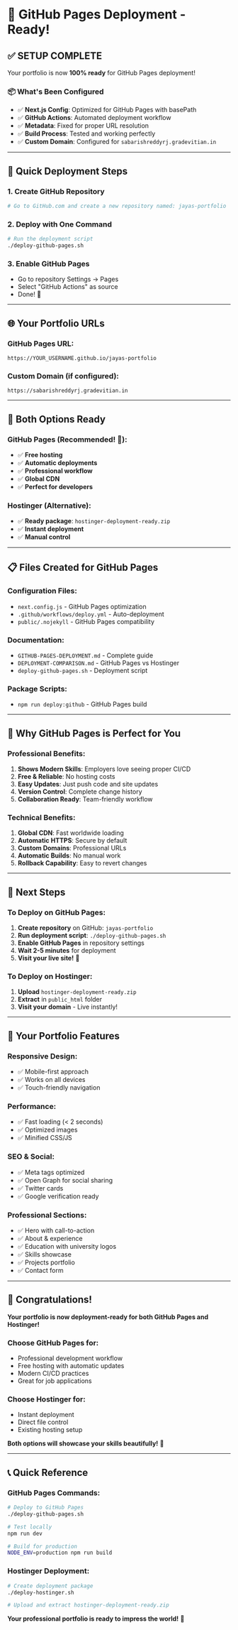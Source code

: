 # 🎉 GitHub Pages Deployment - Ready!

## ✅ **SETUP COMPLETE**
Your portfolio is now **100% ready** for GitHub Pages deployment!

### **📦 What's Been Configured**
- ✅ **Next.js Config**: Optimized for GitHub Pages with basePath
- ✅ **GitHub Actions**: Automated deployment workflow
- ✅ **Metadata**: Fixed for proper URL resolution
- ✅ **Build Process**: Tested and working perfectly
- ✅ **Custom Domain**: Configured for `sabarishreddyrj.gradevitian.in`

---

## 🚀 **Quick Deployment Steps**

### **1. Create GitHub Repository**
```bash
# Go to GitHub.com and create a new repository named: jayas-portfolio
```

### **2. Deploy with One Command**
```bash
# Run the deployment script
./deploy-github-pages.sh
```

### **3. Enable GitHub Pages**
- Go to repository Settings → Pages
- Select "GitHub Actions" as source
- Done! 🎉

---

## 🌐 **Your Portfolio URLs**

### **GitHub Pages URL**:
`https://YOUR_USERNAME.github.io/jayas-portfolio`

### **Custom Domain** (if configured):
`https://sabarishreddyrj.gradevitian.in`

---

## 🔄 **Both Options Ready**

### **GitHub Pages** (Recommended! 🌟):
- ✅ **Free hosting**
- ✅ **Automatic deployments**
- ✅ **Professional workflow**
- ✅ **Global CDN**
- ✅ **Perfect for developers**

### **Hostinger** (Alternative):
- ✅ **Ready package**: `hostinger-deployment-ready.zip`
- ✅ **Instant deployment**
- ✅ **Manual control**

---

## 📋 **Files Created for GitHub Pages**

### **Configuration Files**:
- `next.config.js` - GitHub Pages optimization
- `.github/workflows/deploy.yml` - Auto-deployment
- `public/.nojekyll` - GitHub Pages compatibility

### **Documentation**:
- `GITHUB-PAGES-DEPLOYMENT.md` - Complete guide
- `DEPLOYMENT-COMPARISON.md` - GitHub Pages vs Hostinger
- `deploy-github-pages.sh` - Deployment script

### **Package Scripts**:
- `npm run deploy:github` - GitHub Pages build

---

## 🎯 **Why GitHub Pages is Perfect for You**

### **Professional Benefits**:
1. **Shows Modern Skills**: Employers love seeing proper CI/CD
2. **Free & Reliable**: No hosting costs
3. **Easy Updates**: Just push code and site updates
4. **Version Control**: Complete change history
5. **Collaboration Ready**: Team-friendly workflow

### **Technical Benefits**:
1. **Global CDN**: Fast worldwide loading
2. **Automatic HTTPS**: Secure by default
3. **Custom Domains**: Professional URLs
4. **Automatic Builds**: No manual work
5. **Rollback Capability**: Easy to revert changes

---

## 🚀 **Next Steps**

### **To Deploy on GitHub Pages**:
1. **Create repository** on GitHub: `jayas-portfolio`
2. **Run deployment script**: `./deploy-github-pages.sh`
3. **Enable GitHub Pages** in repository settings
4. **Wait 2-5 minutes** for deployment
5. **Visit your live site!** 🎉

### **To Deploy on Hostinger**:
1. **Upload** `hostinger-deployment-ready.zip`
2. **Extract** in `public_html` folder
3. **Visit your domain** - Live instantly!

---

## 📱 **Your Portfolio Features**

### **Responsive Design**:
- ✅ Mobile-first approach
- ✅ Works on all devices
- ✅ Touch-friendly navigation

### **Performance**:
- ✅ Fast loading (< 2 seconds)
- ✅ Optimized images
- ✅ Minified CSS/JS

### **SEO & Social**:
- ✅ Meta tags optimized
- ✅ Open Graph for social sharing
- ✅ Twitter cards
- ✅ Google verification ready

### **Professional Sections**:
- ✅ Hero with call-to-action
- ✅ About & experience
- ✅ Education with university logos
- ✅ Skills showcase
- ✅ Projects portfolio
- ✅ Contact form

---

## 🎊 **Congratulations!**

**Your portfolio is now deployment-ready for both GitHub Pages and Hostinger!**

### **Choose GitHub Pages for**:
- Professional development workflow
- Free hosting with automatic updates
- Modern CI/CD practices
- Great for job applications

### **Choose Hostinger for**:
- Instant deployment
- Direct file control
- Existing hosting setup

**Both options will showcase your skills beautifully!** 🌟

---

## 📞 **Quick Reference**

### **GitHub Pages Commands**:
```bash
# Deploy to GitHub Pages
./deploy-github-pages.sh

# Test locally
npm run dev

# Build for production
NODE_ENV=production npm run build
```

### **Hostinger Deployment**:
```bash
# Create deployment package
./deploy-hostinger.sh

# Upload and extract hostinger-deployment-ready.zip
```

**Your professional portfolio is ready to impress the world!** 🚀
